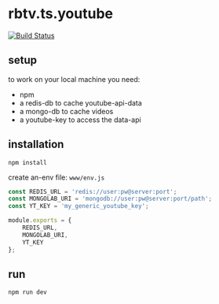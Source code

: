 # rbtv.ts.youtube 

[![Build Status](https://travis-ci.org/misantronic/rbtv.ts.youtube.svg?branch=master)](https://travis-ci.org/misantronic/rbtv.ts.youtube)

## setup

to work on your local machine you need:
- npm
- a redis-db to cache youtube-api-data
- a mongo-db to cache videos
- a youtube-key to access the data-api

## installation

`npm install`

create an-env file: `www/env.js`

```js
const REDIS_URL = 'redis://user:pw@server:port';
const MONGOLAB_URI = 'mongodb://user:pw@server:port/path';
const YT_KEY = 'my_generic_youtube_key';

module.exports = {
    REDIS_URL,
    MONGOLAB_URI,
    YT_KEY
};
```

## run

`npm run dev`
